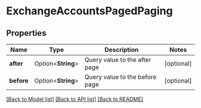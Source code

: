 # ExchangeAccountsPagedPaging

## Properties

Name | Type | Description | Notes
------------ | ------------- | ------------- | -------------
**after** | Option<**String**> | Query value to the after page | [optional]
**before** | Option<**String**> | Query value to the before page | [optional]

[[Back to Model list]](../README.md#documentation-for-models) [[Back to API list]](../README.md#documentation-for-api-endpoints) [[Back to README]](../README.md)


